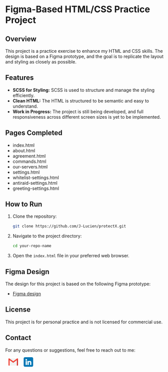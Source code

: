 # Figma-Based HTML/CSS Practice Project

## Overview
This project is a practice exercise to enhance my HTML and CSS skills. The design is based on a Figma prototype, and the goal is to replicate the layout and styling as closely as possible.

## Features
- **SCSS for Styling:** SCSS is used to structure and manage the styling efficiently.
- **Clean HTML:** The HTML is structured to be semantic and easy to understand.
- **Work in Progress:** The project is still being developed, and full responsiveness across different screen sizes is yet to be implemented.

## Pages Completed
- index.html
- about.html
- agreement.html
- commands.html
- our-servers.html
- settings.html
- whitelist-settings.html
- antiraid-settings.html
- greeting-settings.html

## How to Run
1. Clone the repository:
    ```bash
    git clone https://github.com/J-Lucien/protectX.git
    ```
2. Navigate to the project directory:
    ```bash
    cd your-repo-name
    ```
3. Open the `index.html` file in your preferred web browser.

## Figma Design
The design for this project is based on the following Figma prototype:
- [Figma design](https://www.figma.com/design/pGPWDvGmyjIuzJ9l3ZQfpY/Discord-bot-panel-(Community)?node-id=0-1&t=jlKtwCi9HcBwA0Pi-0)

## License
This project is for personal practice and is not licensed for commercial use.

## Contact
For any questions or suggestions, feel free to reach out to me:
<br>
<div style="display:flex; gap:8px; justify-content: flex-start; align-items:center" >
    <a href="mailto:jtolojanahary5@gmail.com" style="margin-left:10px">
  <img src="./assets/gmail-con.png" alt="Email" style="width:30px; height:30px; vertical-align: middle;">
</a>
<a href="https://www.linkedin.com/in/jean-lucien-tolojanahary-92749b272/" style="margin-left: 10px;">
  <img src="./assets/linkedin.png" alt="Linkedin" style="width:30px; height:30px; vertical-align: middle;">
</a>
</div>

